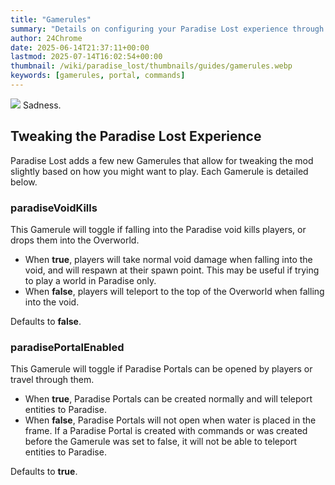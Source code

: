 ```yaml
---
title: "Gamerules"
summary: "Details on configuring your Paradise Lost experience through new Gamerules"
author: 24Chrome
date: 2025-06-14T21:37:11+00:00
lastmod: 2025-07-14T16:02:54+00:00
thumbnail: /wiki/paradise_lost/thumbnails/guides/gamerules.webp
keywords: [gamerules, portal, commands]
---
```


<img src="/wiki/paradise_lost/guides/gamerules.webp">
Sadness.

## Tweaking the Paradise Lost Experience
Paradise Lost adds a few new Gamerules that allow for tweaking the mod slightly based on how you might want to play. Each Gamerule is detailed below. 

### paradiseVoidKills
This Gamerule will toggle if falling into the Paradise void kills players, or drops them into the Overworld. 

* When **true**, players will take normal void damage when falling into the void, and will respawn at their spawn point. This may be useful if trying to play a world in Paradise only.
* When **false**, players will teleport to the top of the Overworld when falling into the void.

Defaults to **false**.

### paradisePortalEnabled
This Gamerule will toggle if Paradise Portals can be opened by players or travel through them. 

* When **true**, Paradise Portals can be created normally and will teleport entities to Paradise.
* When **false**, Paradise Portals will not open when water is placed in the frame. If a Paradise Portal is created with commands or was created before the Gamerule was set to false, it will not be able to teleport entities to Paradise.

Defaults to **true**.
